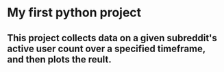 # My first python project

## This project collects data on a given subreddit's active user count over a specified timeframe, and then plots the reult.

